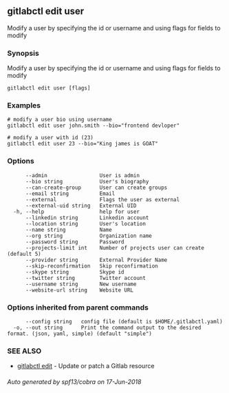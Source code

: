 ## gitlabctl edit user

Modify a user by specifying the id or username and using flags for fields to modify

### Synopsis

Modify a user by specifying the id or username and using flags for fields to modify

```
gitlabctl edit user [flags]
```

### Examples

```
# modify a user bio using username
gitlabctl edit user john.smith --bio="frontend devloper"

# modify a user with id (23) 
gitlabctl edit user 23 --bio="King james is GOAT"
```

### Options

```
      --admin                 User is admin
      --bio string            User's biography
      --can-create-group      User can create groups
      --email string          Email
      --external              Flags the user as external
      --external-uid string   External UID
  -h, --help                  help for user
      --linkedin string       Linkedin account
      --location string       User's location
      --name string           Name
      --org string            Organization name
      --password string       Password
      --projects-limit int    Number of projects user can create (default 5)
      --provider string       External Provider Name
      --skip-reconfirmation   Skip reconfirmation
      --skype string          Skype id
      --twitter string        Twitter account
      --username string       New username
      --website-url string    Website URL
```

### Options inherited from parent commands

```
      --config string   config file (default is $HOME/.gitlabctl.yaml)
  -o, --out string      Print the command output to the desired format. (json, yaml, simple) (default "simple")
```

### SEE ALSO

* [gitlabctl edit](gitlabctl_edit.md)	 - Update or patch a Gitlab resource

###### Auto generated by spf13/cobra on 17-Jun-2018
